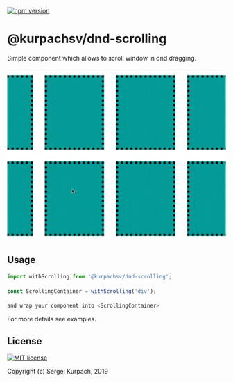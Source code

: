 [![npm version](https://badge.fury.io/js/%40kurpachsv%2Fdnd-scrolling.svg)](https://badge.fury.io/js/%40kurpachsv%2Fdnd-scrolling)

# @kurpachsv/dnd-scrolling

Simple component which allows to scroll window in dnd dragging.

![demo](demo.gif)

## Usage

```javascript
import withScrolling from '@kurpachsv/dnd-scrolling';

const ScrollingContainer = withScrolling('div');

and wrap your component into <ScrollingContainer>
```

For more details see examples.

## License

[![MIT license](http://img.shields.io/badge/license-MIT-brightgreen.svg)](http://opensource.org/licenses/MIT)

Copyright (c) Sergei Kurpach, 2019
